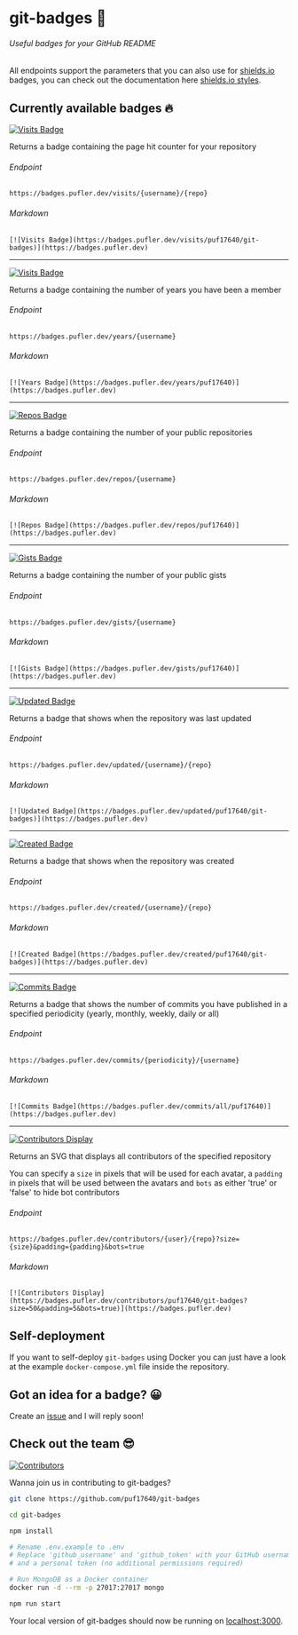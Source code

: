 # git-badges 🎉

###### Useful badges for your GitHub README

All endpoints support the parameters that you can also use for [shields.io](https://shields.io) badges, you can check out the documentation here [shields.io styles](https://shields.io/#styles).

## Currently available badges 🔥

[![Visits Badge](https://badges.pufler.dev/visits/puf17640/git-badges)](https://badges.pufler.dev/visits/puf17640/git-badges)

Returns a badge containing the page hit counter for your repository

###### Endpoint
`https://badges.pufler.dev/visits/{username}/{repo}`

###### Markdown

`[![Visits Badge](https://badges.pufler.dev/visits/puf17640/git-badges)](https://badges.pufler.dev)`

---

[![Visits Badge](https://badges.pufler.dev/years/puf17640)](https://badges.pufler.dev/years/puf17640)
  
Returns a badge containing the number of years you have been a member

###### Endpoint

`https://badges.pufler.dev/years/{username}`

###### Markdown 

`[![Years Badge](https://badges.pufler.dev/years/puf17640)](https://badges.pufler.dev)`

---

[![Repos Badge](https://badges.pufler.dev/repos/puf17640)](https://badges.pufler.dev/repos/puf17640)
  
Returns a badge containing the number of your public repositories

###### Endpoint

`https://badges.pufler.dev/repos/{username}`

###### Markdown

`[![Repos Badge](https://badges.pufler.dev/repos/puf17640)](https://badges.pufler.dev)`

---

[![Gists Badge](https://badges.pufler.dev/gists/puf17640)](https://badges.pufler.dev/gists/puf17640)
  
Returns a badge containing the number of your public gists

###### Endpoint

`https://badges.pufler.dev/gists/{username}`

###### Markdown

`[![Gists Badge](https://badges.pufler.dev/gists/puf17640)](https://badges.pufler.dev)`

---

[![Updated Badge](https://badges.pufler.dev/updated/puf17640/git-badges)](https://badges.pufler.dev/updated/puf17640/git-badges)
  
Returns a badge that shows when the repository was last updated

###### Endpoint

`https://badges.pufler.dev/updated/{username}/{repo}`

###### Markdown

`[![Updated Badge](https://badges.pufler.dev/updated/puf17640/git-badges)](https://badges.pufler.dev)`

---

[![Created Badge](https://badges.pufler.dev/created/puf17640/git-badges)](https://badges.pufler.dev/created/puf17640/git-badges)
  
Returns a badge that shows when the repository was created

###### Endpoint

`https://badges.pufler.dev/created/{username}/{repo}`

###### Markdown

`[![Created Badge](https://badges.pufler.dev/created/puf17640/git-badges)](https://badges.pufler.dev)`

---

[![Commits Badge](https://badges.pufler.dev/commits/all/puf17640)](https://badges.pufler.dev/commits/all/puf17640)
  
Returns a badge that shows the number of commits you have published in a specified periodicity (yearly, monthly, weekly, daily or all)

###### Endpoint

`https://badges.pufler.dev/commits/{periodicity}/{username}`

###### Markdown

`[![Commits Badge](https://badges.pufler.dev/commits/all/puf17640)](https://badges.pufler.dev)`

---

[![Contributors Display](https://badges.pufler.dev/contributors/puf17640/git-badges?size=50&padding=5&bots=true)](https://badges.pufler.dev/contributors/puf17640/git-badges)
  
Returns an SVG that displays all contributors of the specified repository

You can specify a `size` in pixels that will be used for each avatar, a `padding` in pixels that will be used between the avatars and `bots` as either 'true' or 'false' to hide bot contributors

###### Endpoint

`https://badges.pufler.dev/contributors/{user}/{repo}?size={size}&padding={padding}&bots=true`

###### Markdown

`[![Contributors Display](https://badges.pufler.dev/contributors/puf17640/git-badges?size=50&padding=5&bots=true)](https://badges.pufler.dev)`

## Self-deployment

If you want to self-deploy `git-badges` using Docker you can just have a look at the example `docker-compose.yml` file inside the repository.

## Got an idea for a badge? 😀

Create an [issue](https://github.com/puf17640/git-badges/issues/new) and I will reply soon!

## Check out the team 😎

[![Contributors](https://badges.pufler.dev/contributors/puf17640/git-badges?bots=false)](https://badges.pufler.dev)


Wanna join us in contributing to git-badges?

```bash
git clone https://github.com/puf17640/git-badges

cd git-badges

npm install

# Rename .env.example to .env
# Replace 'github_username' and 'github_token' with your GitHub username,
# and a personal token (no additional permissions required)

# Run MongoDB as a Docker container 
docker run -d --rm -p 27017:27017 mongo

npm run start
```

Your local version of git-badges should now be running on [localhost:3000](http://localhost:3000).
